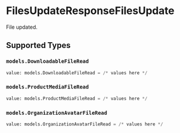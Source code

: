 # FilesUpdateResponseFilesUpdate

File updated.


## Supported Types

### `models.DownloadableFileRead`

```python
value: models.DownloadableFileRead = /* values here */
```

### `models.ProductMediaFileRead`

```python
value: models.ProductMediaFileRead = /* values here */
```

### `models.OrganizationAvatarFileRead`

```python
value: models.OrganizationAvatarFileRead = /* values here */
```


